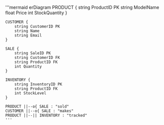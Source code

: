 
'''mermaid
erDiagram
    PRODUCT {
        string ProductID PK
        string ModelName
        float Price
        int StockQuantity
    }
    
    CUSTOMER {
        string CustomerID PK
        string Name
        string Email
    }
    
    SALE {
        string SaleID PK
        string CustomerID FK
        string ProductID FK
        int Quantity
    }
    
    INVENTORY {
        string InventoryID PK
        string ProductID FK
        int StockLevel
    }

    PRODUCT ||--o{ SALE : "sold"
    CUSTOMER ||--o{ SALE : "makes"
    PRODUCT ||--|| INVENTORY : "tracked"
    '''



















